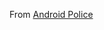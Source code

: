 From [Android Police](https://www.androidpolice.com/2016/08/12/download-the-sweet-new-ringtones-and-notification-sounds-from-the-2016-nexus-phones/)
